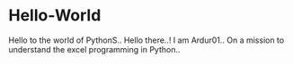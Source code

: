 # Hello-World
Hello to the world of PythonS..
Hello there..! I am Ardur01.. On a mission to understand the excel programming in Python..
